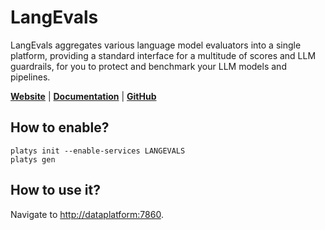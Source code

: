 # LangEvals

LangEvals aggregates various language model evaluators into a single platform, providing a standard interface for a multitude of scores and LLM guardrails, for you to protect and benchmark your LLM models and pipelines. 

**[Website](https://langwatch.ai/)** | **[Documentation](https://docs.langwatch.ai/langevals/documentation/introduction)** | **[GitHub](https://github.com/langwatch/langevals)**

## How to enable?

```
platys init --enable-services LANGEVALS
platys gen
```

## How to use it?

Navigate to <http://dataplatform:7860>.
